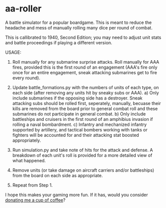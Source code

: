 # aa-roller
A battle simulator for a popular boardgame.  This is meant to reduce the headache and mess of manually rolling many dice per round of combat.

This is callibrated to 1940, Second Edition; you may need to adjust unit stats and battle proceedings if playing a different version.

USAGE:

1) Roll manually for any submarine surprise attacks.  Roll manually for AAA fires, provided this is the first round of an engagement (AAA's fire only once for an entire engagement, sneak attacking submarines get to fire every round).

2) Update battle_formations.py with the numbers of units of each type, on each side (after removing any units hit by sneaky subs or AAA).
  a) Only include submarines if the opposing side has a destroyer.  Sneak attacking subs should be rolled first, seperately, manually, becuase their kills are removed from the board prior to general combat roll and these submarines do not participate in general combat.
  b) Only include battleships and cruisers in the first round of an amphibius invasion if rolling a naval bombardment.
  c) Infantry and mechanized infantry supported by artillery, and tactical bombers working with tanks or fighters will be accounted for and their attacking stat boosted appropriately.

3) Run simulation.py and take note of hits for the attack and defense. A breakdown of each unit's roll is provided for a more detailed view of what happened.

4) Remove units (or take damage on aircraft carriers and/or battleships) from the board on each side as appropriate.

5) Repeat from Step 1.

I hope this makes your gaming more fun.  If it has, would you consider [donating me a cup of coffee](https://www.paypal.me/brennanbarker)?
